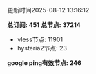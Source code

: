 更新时间2025-08-12 13:16:12

**总订阅: 451**
**总节点: 37214**
- vless节点: 11901
- hysteria2节点: 23

**google ping有效节点: 246**
